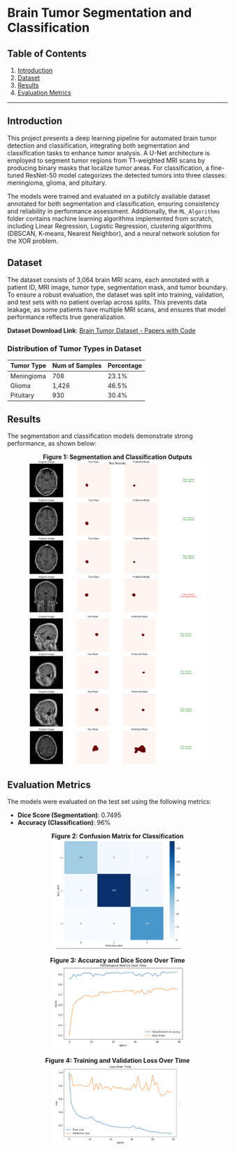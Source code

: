 # Brain Tumor Segmentation and Classification

## Table of Contents
1. [Introduction](#introduction)
2. [Dataset](#dataset)
3. [Results](#results)
4. [Evaluation Metrics](#evaluation-metrics)

---

## Introduction

This project presents a deep learning pipeline for automated brain tumor detection and classification, integrating both segmentation and classification tasks to enhance tumor analysis. A U-Net architecture is employed to segment tumor regions from T1-weighted MRI scans by producing binary masks that localize tumor areas. For classification, a fine-tuned ResNet-50 model categorizes the detected tumors into three classes: meningioma, glioma, and pituitary. 

The models were trained and evaluated on a publicly available dataset annotated for both segmentation and classification, ensuring consistency and reliability in performance assessment. Additionally, the `ML_Algorithms` folder contains machine learning algorithms implemented from scratch, including Linear Regression, Logistic Regression, clustering algorithms (DBSCAN, K-means, Nearest Neighbor), and a neural network solution for the XOR problem.



## Dataset

The dataset consists of 3,064 brain MRI scans, each annotated with a patient ID, MRI image, tumor type, segmentation mask, and tumor boundary. To ensure a robust evaluation, the dataset was split into training, validation, and test sets with no patient overlap across splits. This prevents data leakage, as some patients have multiple MRI scans, and ensures that model performance reflects true generalization.

**Dataset Download Link**: [Brain Tumor Dataset - Papers with Code](https://paperswithcode.com/dataset/brain-tumor-dataset)  

### Distribution of Tumor Types in Dataset  

| Tumor Type | Num of Samples | Percentage |
|------------|----------------|------------|
| Meningioma | 708            | 23.1%      |
| Glioma     | 1,426          | 46.5%      |
| Pituitary  | 930            | 30.4%      |


## Results  

The segmentation and classification models demonstrate strong performance, as shown below:  

<p align="center">
  <strong>Figure 1: Segmentation and Classification Outputs</strong><br>
  <img src="Results/result_1.PNG" width="80%"><br>
  <img src="Results/result_2.PNG" width="80%">
</p>



## Evaluation Metrics  

The models were evaluated on the test set using the following metrics:  

- **Dice Score (Segmentation)**: 0.7495  
- **Accuracy (Classification)**: 96%  

<p align="center">
  <strong>Figure 2: Confusion Matrix for Classification</strong><br>
  <img src="Results/confusion_matrix.PNG" width="60%">
</p>  

<p align="center">
  <strong>Figure 3: Accuracy and Dice Score Over Time</strong><br>
  <img src="Results/accuracy_dice_over_time.PNG" width="60%">
</p>  

<p align="center">
  <strong>Figure 4: Training and Validation Loss Over Time</strong><br>
  <img src="Results/loss_over_time.PNG" width="60%">
</p>
